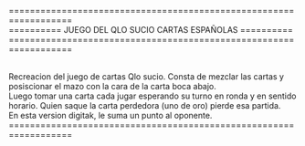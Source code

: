 ==================================================================<br>
==========     JUEGO DEL QLO SUCIO CARTAS ESPAÑOLAS     ==========<br>
==================================================================<br><br>

Recreacion del juego de cartas Qlo sucio. Consta de mezclar las 
cartas y posiscionar el mazo con la cara de la carta boca abajo.<br>
Luego tomar una carta cada jugar esperando su turno en ronda y en sentido
horario. Quien saque la carta perdedora (uno de oro) pierde esa partida.<br>
En esta version digitak, le suma un punto al oponente.
==================================================================<br>